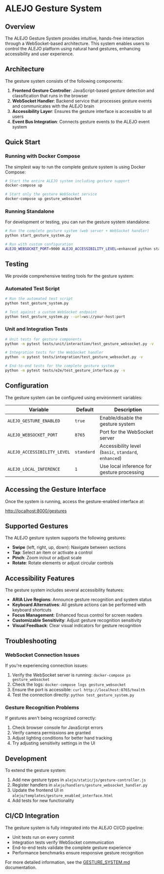 # ALEJO Gesture System

## Overview

The ALEJO Gesture System provides intuitive, hands-free interaction through a WebSocket-based architecture. This system enables users to control the ALEJO platform using natural hand gestures, enhancing accessibility and user experience.

## Architecture

The gesture system consists of the following components:

1. **Frontend Gesture Controller**: JavaScript-based gesture detection and classification that runs in the browser
2. **WebSocket Handler**: Backend service that processes gesture events and communicates with the ALEJO brain
3. **Accessibility Layer**: Ensures the gesture interface is accessible to all users
4. **Event Bus Integration**: Connects gesture events to the ALEJO event system

## Quick Start

### Running with Docker Compose

The simplest way to run the complete gesture system is using Docker Compose:

```bash
# Start the entire ALEJO system including gesture support
docker-compose up

# Start only the gesture WebSocket service
docker-compose up gesture_websocket
```

### Running Standalone

For development or testing, you can run the gesture system standalone:

```bash
# Run the complete gesture system (web server + WebSocket handler)
python start_gesture_system.py

# Run with custom configuration
ALEJO_WEBSOCKET_PORT=9000 ALEJO_ACCESSIBILITY_LEVEL=enhanced python start_gesture_system.py
```

## Testing

We provide comprehensive testing tools for the gesture system:

### Automated Test Script

```bash
# Run the automated test script
python test_gesture_system.py

# Test against a custom WebSocket endpoint
python test_gesture_system.py --url=ws://your-host:port
```

### Unit and Integration Tests

```bash
# Unit tests for gesture components
python -m pytest tests/unit/interaction/test_gesture_websocket.py -v

# Integration tests for the WebSocket handler
python -m pytest tests/integration/test_gesture_websocket.py -v

# End-to-end tests for the complete gesture system
python -m pytest tests/e2e/test_gesture_interface.py -v
```

## Configuration

The gesture system can be configured using environment variables:

| Variable                  | Default    | Description                                                 |
| ------------------------- | ---------- | ----------------------------------------------------------- |
| `ALEJO_GESTURE_ENABLED`     | `true`     | Enable/disable the gesture system                           |
| `ALEJO_WEBSOCKET_PORT`    | `8765`     | Port for the WebSocket server                               |
| `ALEJO_ACCESSIBILITY_LEVEL` | `standard` | Accessibility level (`basic`, `standard`, `enhanced`)       |
| `ALEJO_LOCAL_INFERENCE`   | `1`        | Use local inference for gesture processing                  |

## Accessing the Gesture Interface

Once the system is running, access the gesture-enabled interface at:

[http://localhost:8000/gestures](http://localhost:8000/gestures)

## Supported Gestures

The ALEJO gesture system supports the following gestures:

- **Swipe** (left, right, up, down): Navigate between sections
- **Tap**: Select an item or activate a control
- **Pinch**: Zoom in/out or adjust scale
- **Rotate**: Rotate elements or adjust circular controls

## Accessibility Features

The gesture system includes several accessibility features:

- **ARIA Live Regions**: Announce gesture recognition and system status
- **Keyboard Alternatives**: All gesture actions can be performed with keyboard shortcuts
- **Focus Management**: Enhanced focus control for screen readers
- **Customizable Sensitivity**: Adjust gesture recognition sensitivity
- **Visual Feedback**: Clear visual indicators for gesture recognition

## Troubleshooting

### WebSocket Connection Issues

If you're experiencing connection issues:

1. Verify the WebSocket server is running: `docker-compose ps gesture_websocket`
2. Check the logs: `docker-compose logs gesture_websocket`
3. Ensure the port is accessible: `curl http://localhost:8765/health`
4. Test the connection directly: `python test_gesture_system.py`

### Gesture Recognition Problems

If gestures aren't being recognized correctly:

1. Check browser console for JavaScript errors
2. Verify camera permissions are granted
3. Adjust lighting conditions for better hand tracking
4. Try adjusting sensitivity settings in the UI

## Development

To extend the gesture system:

1. Add new gesture types in `alejo/static/js/gesture-controller.js`
2. Register handlers in `alejo/handlers/gesture_websocket_handler.py`
3. Update the frontend UI in `alejo/templates/gesture_enabled_interface.html`
4. Add tests for new functionality

## CI/CD Integration

The gesture system is fully integrated into the ALEJO CI/CD pipeline:

- Unit tests run on every commit
- Integration tests verify WebSocket communication
- End-to-end tests validate the complete gesture experience
- Performance benchmarks ensure responsive gesture recognition

For more detailed information, see the [GESTURE_SYSTEM.md](./GESTURE_SYSTEM.md) documentation.
